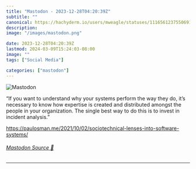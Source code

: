 ```yaml
---
title: "Mastodon - 2023-12-28T04:20:39Z"
subtitle: ""
canonical: https://hachyderm.io/users/mweagle/statuses/111656123755069170
description:
image: "/images/mastodon.png"

date: 2023-12-28T04:20:39Z
lastmod: 2024-03-09T15:24:03-08:00
image: ""
tags: ["Social Media"]

categories: ["mastodon"]
---
```

![Mastodon](/images/mastodon.png)

<p>“If you want to understand why your systems perform the way they do, it’s necessary to know how expertise is created and distributed amongst the people in your organization. The single best way to do this is to invest in incident analysis.”</p><p><a href="https://paulosman.me/2021/10/02/sociotechnical-lenses-into-software-systems/" target="_blank" rel="nofollow noopener noreferrer" translate="no"><span class="invisible">https://</span><span class="ellipsis">paulosman.me/2021/10/02/sociot</span><span class="invisible">echnical-lenses-into-software-systems/</span></a></p>


###### [Mastodon Source 🐘](https://hachyderm.io/@mweagle/111656123755069170)

___
